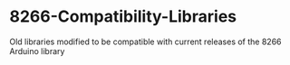 # 8266-Compatibility-Libraries
Old libraries modified to be compatible with current releases of the 8266 Arduino library
